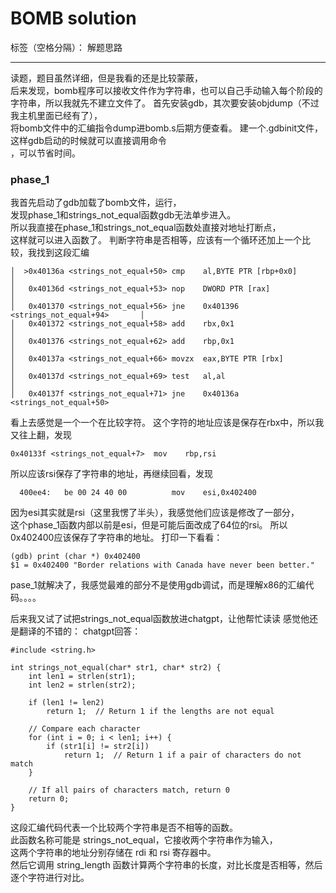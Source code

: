 # BOMB solution

标签（空格分隔）： 解题思路

---

读题，题目虽然详细，但是我看的还是比较蒙蔽，  
后来发现，bomb程序可以接收文件作为字符串，也可以自己手动输入每个阶段的字符串，所以我就先不建立文件了。
首先安装gdb，其次要安装objdump（不过我主机里面已经有了），  
将bomb文件中的汇编指令dump进bomb.s后期方便查看。
建一个.gdbinit文件，这样gdb启动的时候就可以直接调用命令  
，可以节省时间。

### phase_1
我首先启动了gdb加载了bomb文件，运行，  
发现phase_1和strings_not_equal函数gdb无法单步进入。  
所以我直接在phase_1和strings_not_equal函数处直接对地址打断点，  
这样就可以进入函数了。
判断字符串是否相等，应该有一个循环还加上一个比较，我找到这段汇编

    │  >0x40136a <strings_not_equal+50> cmp    al,BYTE PTR [rbp+0x0]                 │
    │   0x40136d <strings_not_equal+53> nop    DWORD PTR [rax]                       │
    │   0x401370 <strings_not_equal+56> jne    0x401396 <strings_not_equal+94>       │
    │   0x401372 <strings_not_equal+58> add    rbx,0x1                               │
    │   0x401376 <strings_not_equal+62> add    rbp,0x1                               │
    │   0x40137a <strings_not_equal+66> movzx  eax,BYTE PTR [rbx]                    │
    │   0x40137d <strings_not_equal+69> test   al,al                                 │
    │   0x40137f <strings_not_equal+71> jne    0x40136a <strings_not_equal+50> 

看上去感觉是一个一个在比较字符。
这个字符的地址应该是保存在rbx中，所以我又往上翻，发现

    0x40133f <strings_not_equal+7>  mov    rbp,rsi 

所以应该rsi保存了字符串的地址，再继续回看，发现

      400ee4:	be 00 24 40 00       	mov    esi,0x402400
      
因为esi其实就是rsi（这里我愣了半头），我感觉他们应该是修改了一部分，   
这个phase_1函数内部以前是esi，但是可能后面改成了64位的rsi。
所以0x402400应该保存了字符串的地址。
打印一下看看：

    (gdb) print (char *) 0x402400
    $1 = 0x402400 "Border relations with Canada have never been better."
    
pase_1就解决了，我感觉最难的部分不是使用gdb调试，而是理解x86的汇编代码。。。。  

后来我又试了试把strings_not_equal函数放进chatgpt，让他帮忙读读
感觉他还是翻译的不错的：
chatgpt回答：

    #include <string.h>
    
    int strings_not_equal(char* str1, char* str2) {
        int len1 = strlen(str1);
        int len2 = strlen(str2);
    
        if (len1 != len2)
            return 1;  // Return 1 if the lengths are not equal
    
        // Compare each character
        for (int i = 0; i < len1; i++) {
            if (str1[i] != str2[i])
                return 1;  // Return 1 if a pair of characters do not match
        }
    
        // If all pairs of characters match, return 0
        return 0;
    }

> 
这段汇编代码代表一个比较两个字符串是否不相等的函数。  
此函数名称可能是 strings_not_equal，它接收两个字符串作为输入，  
这两个字符串的地址分别存储在 rdi 和 rsi 寄存器中。  
然后它调用 string_length 函数计算两个字符串的长度，对比长度是否相等，然后逐个字符进行对比。

